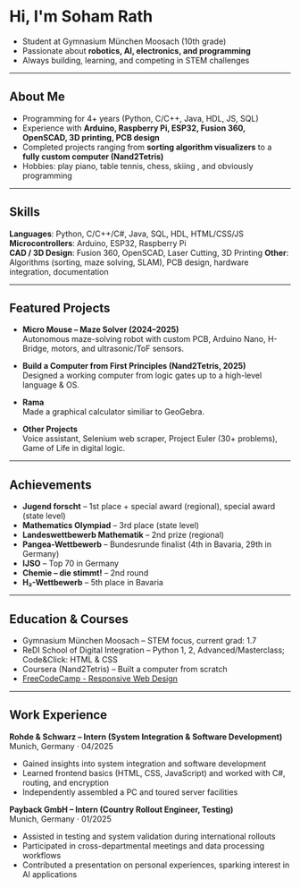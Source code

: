 # Hi, I'm Soham Rath  

- Student at Gymnasium München Moosach (10th grade)  
- Passionate about **robotics, AI, electronics, and programming**  
- Always building, learning, and competing in STEM challenges  

---

## About Me  
- Programming for 4+ years (Python, C/C++, Java, HDL, JS, SQL)
- Experience with **Arduino, Raspberry Pi, ESP32, Fusion 360, OpenSCAD, 3D printing, PCB design**  
- Completed projects ranging from **sorting algorithm visualizers** to a **fully custom computer (Nand2Tetris)**  
- Hobbies: play piano, table tennis, chess, skiing , and obviously programming

---

## Skills  
**Languages**: Python, C/C++/C#, Java, SQL, HDL, HTML/CSS/JS  
**Microcontrollers**: Arduino, ESP32, Raspberry Pi  
**CAD / 3D Design**: Fusion 360, OpenSCAD, Laser Cutting, 3D Printing
**Other**: Algorithms (sorting, maze solving, SLAM), PCB design, hardware integration, documentation 

---

## Featured Projects  

- **Micro Mouse – Maze Solver (2024–2025)**  
  Autonomous maze-solving robot with custom PCB, Arduino Nano, H-Bridge, motors, and ultrasonic/ToF sensors.  

- **Build a Computer from First Principles (Nand2Tetris, 2025)**  
  Designed a working computer from logic gates up to a high-level language & OS.  

- **Rama**  
  Made a graphical calculator similiar to GeoGebra.

- **Other Projects**  
  Voice assistant, Selenium web scraper, Project Euler (30+ problems), Game of Life in digital logic.  
---

## Achievements  

- **Jugend forscht** – 1st place + special award (regional), special award (state level)  
- **Mathematics Olympiad** – 3rd place (state level)  
- **Landeswettbewerb Mathematik** – 2nd prize (regional)  
- **Pangea-Wettbewerb** – Bundesrunde finalist (4th in Bavaria, 29th in Germany)  
- **IJSO** – Top 70 in Germany  
- **Chemie – die stimmt!** – 2nd round  
- **H₂-Wettbewerb** – 5th place in Bavaria  

---

## Education & Courses  

- Gymnasium München Moosach – STEM focus, current grad: 1.7  
- ReDI School of Digital Integration – Python 1, 2, Advanced/Masterclass; Code&Click: HTML & CSS 
- Coursera (Nand2Tetris) – Built a computer from scratch
- [FreeCodeCamp - Responsive Web Design](https://www.freecodecamp.org/certification/fcceee8ee57-1f2b-42cf-87f7-3f7ee04c6ce8/responsive-web-design)


---

## Work Experience  

**Rohde & Schwarz – Intern (System Integration & Software Development)**  
 Munich, Germany · 04/2025  
- Gained insights into system integration and software development  
- Learned frontend basics (HTML, CSS, JavaScript) and worked with C#, routing, and encryption  
- Independently assembled a PC and toured server facilities  

**Payback GmbH – Intern (Country Rollout Engineer, Testing)**  
 Munich, Germany · 01/2025  
- Assisted in testing and system validation during international rollouts  
- Participated in cross-departmental meetings and data processing workflows  
- Contributed a presentation on personal experiences, sparking interest in AI applications  

